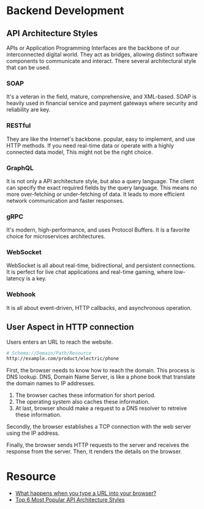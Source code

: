 # Backend Development

## API Architecture Styles

APIs or Application Programming Interfaces are the backbone of our interconnected digital world. They act as bridges, allowing distinct software components to communicate and interact. There several architectural style that can be used.

### SOAP

It's a veteran in the field, mature, comprehensive, and XML-based. SOAP is heavily used in financial service and payment gateways where security and reliability are key.

### RESTful

They are like the Internet's backbone. popular, easy to implement, and use HTTP methods. If you need real-time data or operate with a highly connected data model, This might not be the right choice.

### GraphQL

It is not only a API architecture style, but also a query language. The client can specify the exact required fields by the query language.  This means no more over-fetching or under-fetching of data. It leads to more efficient network communication and faster responses.

### gRPC

It's modern, high-performance, and uses Protocol Buffers. It is a favorite choice for microservices architectures.

### WebSocket

WebSocket is all about real-time, bidirectional, and persistent connections. It is perfect for live chat applications and real-time gaming, where low-latency is a key.

### Webhook

It is all about event-driven, HTTP callbacks, and asynchronous operation.

## User Aspect in HTTP connection

Users enters an URL to reach the website.

```bash
# Schema://Domain/Path/Resource
http://example.com/product/electric/phone
```

First, the browser needs to know how to reach the domain. This process is DNS lookup. DNS, Domain Name Server, is like a phone book that translate the domain names to IP addresses.

1. The browser caches these information for short period.
2. The operating system also caches these information.
3. At last, browser should make a request to a DNS resolver to retreive these information.

Secondly, the browser establishes a TCP connection with the web server using the IP address.

Finally, the browser sends HTTP requests to the server and receives the response from the server. Then, It renders the details on the browser. 

# Resource

- [What happens when you type a URL into your browser?](https://www.youtube.com/watch?v=AlkDbnbv7dk)
- [Top 6 Most Popular API Architecture Styles](https://www.youtube.com/watch?v=4vLxWqE94l4)